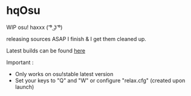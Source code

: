 # hqOsu

WIP osu! haxxx ( ͡º ͜ʖ ͡º)

releasing sources ASAP I finish & I get them cleaned up.

Latest builds can be found [here](https://github.com/hq-af/hqOsu/releases)

Important :

- Only works on osu!stable latest version
- Set your keys to "Q" and "W" or configure "relax.cfg" (created upon launch)
